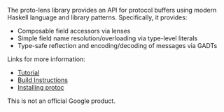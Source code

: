 The proto-lens library provides an API for protocol buffers using modern Haskell
language and library patterns.  Specifically, it provides:

  * Composable field accessors via lenses
  * Simple field name resolution/overloading via type-level literals
  * Type-safe reflection and encoding/decoding of messages via GADTs

Links for more information:

- [Tutorial](tutorial.md)
- [Build Instructions](https://github.com/google/proto-lens/blob/master/README.md)
- [Installing protoc](installing-protoc.md)

This is not an official Google product.
